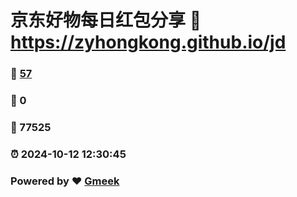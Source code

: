 # 京东好物每日红包分享 :link: https://zyhongkong.github.io/jd 
### :page_facing_up: [57](https://zyhongkong.github.io/jd/tag.html) 
### :speech_balloon: 0 
### :hibiscus: 77525 
### :alarm_clock: 2024-10-12 12:30:45 
### Powered by :heart: [Gmeek](https://github.com/Meekdai/Gmeek)
